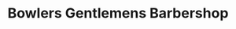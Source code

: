---
title: "Bowlers Gentlemens Barbershop"
url: /dublin/bowlers-gentlemens-barbershop/
shop: Friseur
---